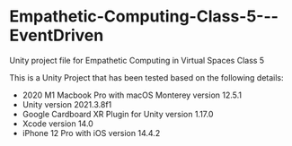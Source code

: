 # Empathetic-Computing-Class-5---EventDriven
Unity project file for Empathetic Computing in Virtual Spaces Class 5

This is a Unity Project that has been tested based on the following details:
- 2020 M1 Macbook Pro with macOS Monterey version 12.5.1
- Unity version 2021.3.8f1
- Google Cardboard XR Plugin for Unity version 1.17.0
- Xcode version 14.0
- iPhone 12 Pro with iOS version 14.4.2